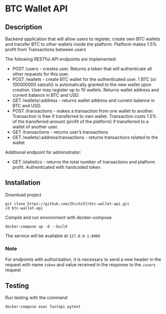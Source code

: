 # BTC Wallet API

## Description

Backend application that will allow users to register, create own BTC wallets and
transfer BTC to other wallets inside the platform. Platform makes 1.5% profit from
Transactions between users

The following RESTful API endpoints are implemented:
- POST /users - creates user. Returns a token that will authenticate all other requests for this user.
- POST /wallets - create BTC wallet for the authenticated user. 1 BTC (or 100000000
satoshi) is automatically granted to the new wallet upon creation. User may register
up to 10 wallets. Returns wallet address and current balance in BTC and USD.
- GET /wallets/:address - returns wallet address and current balance in BTC and USD.
- POST /transactions - makes a transaction from one wallet to another. Transaction is free if transferred to own wallet.
Transaction costs 1.5% of the transferred amount (profit of the platform) if transferred to a wallet of another user.
- GET /transactions - returns user’s transactions
- GET /wallets/:address/transactions - returns transactions related to the wallet

Additional endpoint for administrator:
- GET /statistics - returns the total number of transactions and platform profit. Authenticated with hardcoded token.

## Installation
Download project  
```
git clone https://github.com/Zhichi57/btc-wallet-api.git
cd btc-wallet-api  
```
Compile and run environment with docker-compose  
```
docker-compose up -d --build
```    
  
The service will be available at `127.0.0.1:8000`

### Note
For endpoints with authorization, it is necessary to send a new header in the request with name `token` and value received in the response to the `/users` request

## Testing
Run testing with the command
```
docker-compose exec fastapi pytest
```
